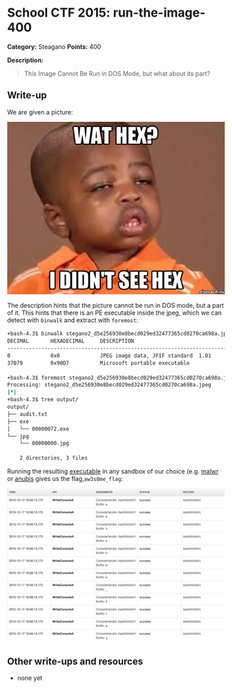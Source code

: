 # School CTF 2015: run-the-image-400

**Category:** Steagano
**Points:** 400

**Description:**

> This Image Cannot Be Run in DOS Mode, but what about its part?

## Write-up

We are given a picture:

![](stegano2_d5e256930e8becd029ed32477365cd0270ca698a.jpeg)

The description hints that the picture cannot be run in DOS mode, but a part of it.
This hints that there is an PE executable inside the jpeg, which we can detect with `binwalk` and extract with `foremost`:

```bash
+bash-4.3$ binwalk stegano2_d5e256930e8becd029ed32477365cd0270ca698a.jpeg | grep -v Zlib
DECIMAL       HEXADECIMAL     DESCRIPTION
--------------------------------------------------------------------------------
0             0x0             JPEG image data, JFIF standard  1.01
37079         0x90D7          Microsoft portable executable

+bash-4.3$ foremost stegano2_d5e256930e8becd029ed32477365cd0270ca698a.jpeg 
Processing: stegano2_d5e256930e8becd029ed32477365cd0270ca698a.jpeg
|*|
+bash-4.3$ tree output/
output/
├── audit.txt
├── exe
│   └── 00000072.exe
└── jpg
    └── 00000000.jpg

    2 directories, 3 files
```

Running the resulting [executable](00000072.exe) in any sandbox of our choice (e.g. [malwr](https://malwr.com/) or [anubis](https://anubis.iseclab.org/) gives us the flag,`aw3s0me_flag`:

![](./malwr.png)

## Other write-ups and resources

* none yet
